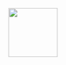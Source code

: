 
 
  
<div align="center">
  <img src = "https://media.giphy.com/media/htWxTsfW1MyeuvgAb3/giphy.gif" width="100"/>
</div>
<div id="badges">
<!---
AAsipowich/AAsipowich is a ✨ special ✨ repository because its `README.md` (this file) appears on your GitHub profile.
You can click the Preview link to take a look at your changes.
--->

